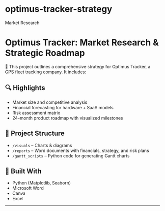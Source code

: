 # optimus-tracker-strategy
Market Research
# Optimus Tracker: Market Research & Strategic Roadmap

📌 This project outlines a comprehensive strategy for Optimus Tracker, a GPS fleet tracking company. It includes:

## 🔍 Highlights
- Market size and competitive analysis
- Financial forecasting for hardware + SaaS models
- Risk assessment matrix
- 24-month product roadmap with visualized milestones

## 📁 Project Structure
- `/visuals` – Charts & diagrams
- `/reports` – Word documents with financials, strategy, and risk plans
- `/gantt_scripts` – Python code for generating Gantt charts

## 🎯 Built With
- Python (Matplotlib, Seaborn)
- Microsoft Word
- Canva
- Excel

---


